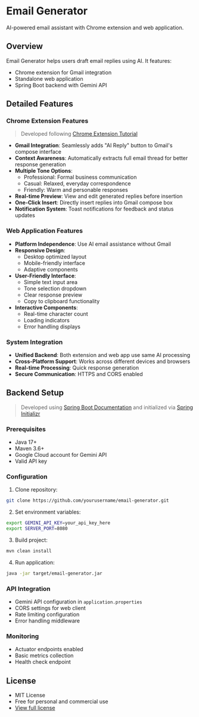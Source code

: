 # Email Generator

AI-powered email assistant with Chrome extension and web application.

## Overview
Email Generator helps users draft email replies using AI. It features:
- Chrome extension for Gmail integration
- Standalone web application
- Spring Boot backend with Gemini API

## Detailed Features

### Chrome Extension Features
> Developed following [Chrome Extension Tutorial](https://developer.chrome.com/docs/extensions/get-started/tutorial/hello-world)

- **Gmail Integration**: Seamlessly adds "AI Reply" button to Gmail's compose interface
- **Context Awareness**: Automatically extracts full email thread for better response generation
- **Multiple Tone Options**: 
    - Professional: Formal business communication
    - Casual: Relaxed, everyday correspondence
    - Friendly: Warm and personable responses
- **Real-time Preview**: View and edit generated replies before insertion
- **One-Click Insert**: Directly insert replies into Gmail compose box
- **Notification System**: Toast notifications for feedback and status updates


### Web Application Features
- **Platform Independence**: Use AI email assistance without Gmail
- **Responsive Design**: 
    - Desktop optimized layout
    - Mobile-friendly interface
    - Adaptive components
- **User-Friendly Interface**:
    - Simple text input area
    - Tone selection dropdown
    - Clear response preview
    - Copy to clipboard functionality
- **Interactive Components**:
    - Real-time character count
    - Loading indicators
    - Error handling displays

### System Integration
- **Unified Backend**: Both extension and web app use same AI processing
- **Cross-Platform Support**: Works across different devices and browsers
- **Real-time Processing**: Quick response generation
- **Secure Communication**: HTTPS and CORS enabled

## Backend Setup
> Developed using [Spring Boot Documentation](https://docs.spring.io/spring-boot/docs/current/reference/htmlsingle/) and initialized via [Spring Initializr](https://start.spring.io/)

### Prerequisites
- Java 17+
- Maven 3.6+
- Google Cloud account for Gemini API
- Valid API key

### Configuration
1. Clone repository:
```bash
git clone https://github.com/yourusername/email-generator.git
```

2. Set environment variables:
```bash
export GEMINI_API_KEY=your_api_key_here
export SERVER_PORT=8080
```

3. Build project:
```bash
mvn clean install
```

4. Run application:
```bash
java -jar target/email-generator.jar
```

### API Integration
- Gemini API configuration in `application.properties`
- CORS settings for web client
- Rate limiting configuration
- Error handling middleware

### Monitoring
- Actuator endpoints enabled
- Basic metrics collection
- Health check endpoint

## License
- MIT License
- Free for personal and commercial use
- [View full license](LICENSE)